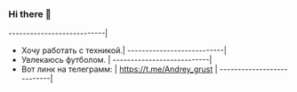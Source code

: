 ### Hi there 👋



---------------------------|
- Хочу работать с техникой.|
---------------------------|
- Увлекаюсь футболом.      |
---------------------------|
- Вот линк на телеграмм:   |
 https://t.me/Andrey_grust |
---------------------------|
